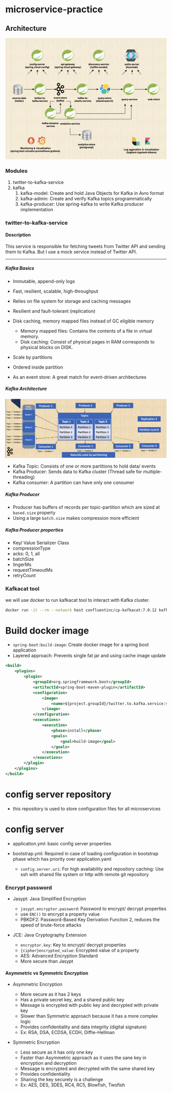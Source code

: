 # microservice-practice

## Architecture
![big_picture.jpg](pic%2Fbig_picture.jpg)

### Modules
1. twitter-to-kafka-service
2. kafka
   1. kafka-model: Create and hold Java Objects for Kafka in Avro format
   2. kafka-admin: Create and verify Kafka topics programmatically
   3. kafka-producer: Use spring-kafka to write Kafka producer implementation


### twitter-to-kafka-service

#### Description
This service is responsible for fetching tweets from Twitter API and sending them to Kafka.
But I use a mock service instead of Twitter API.

---
##### Kafka Basics

- Immutable, append-only logs 
- Fast, resilient, scalable, high-throughput
- Relies on file system for storage and caching messages
- Resilient and fault-tolerant (replication)
- Disk caching, memory mapped files instead of GC eligible memory

  - Memory mapped files: Contains the contents of a file in virtual memory.
  - Disk caching: Consist of physical pages in RAM corresponds to physical blocks on DISK.
- Scale by partitions
- Ordered inside partition
- As an event store: A great match for event-driven architectures

##### Kafka Architecture
![kafka_arch.png](pic%2Fkafka_arch.png)

- Kafka Topic: Consists of one or more partitions to hold data/ events 
- Kafka Producer: Sends data to Kafka cluster (Thread safe for multiple-threading)
- Kafka consumer: A partition can have only one consumer


##### Kafka Producer

- Producer has buffers of records per topic-partition which are sized at `based.size` property
- Using a large `batch.size` makes compression more efficient 

##### Kafka Producer properties

- Key/ Value Serializer Class
- compressionType
- acks: 0, 1, all
- batchSize
- lingerMs
- requestTimeoutMs
- retryCount

### Kafkacat tool

we will use docker to run kafkacat tool to interact with Kafka cluster.

```bash
docker run -it --rm --network host confluentinc/cp-kafkacat:7.0.12 kafkacat -L -b localhost:19092
```

# Build docker image 

- `spring-boot:build-image`: Create docker image for a spring boot application
- Layered approach: Prevents single fat jar and using cache image update

```xml
<build>
    <plugins>
        <plugin>
            <groupId>org.springframework.boot</groupId>
            <artifactId>spring-boot-maven-plugin</artifactId>
            <configuration>
                <image>
                    <name>${project.groupId}/twitter.to.kafka.service:${project.version}</name>
                </image>
            </configuration>
            <executions>
                <execution>
                    <phase>install</phase>
                    <goals>
                        <goal>build-image</goal>
                    </goals>
                </execution>
            </executions>
        </plugin>
    </plugins>
</build>
```

# config server repository
- this repository is used to store configuration files for all microservices

# config server

- application.yml: basic config server properties
- bootstrap.yml: Required in case of loading configuration in bootstrap phase which has priority over application.yaml

    - `config.server.uri`: For high availability and repository caching: Use ssh with shared file system or http with remote git repository

### Encrypt password

- Jasypt: Java Simplified Encryption

    - `jasypt.encryptor.password`: Password to encrypt/ decrypt properties
    - use `ENC()` to encrypt a property value
    - PBKDF2: Password-Based Key Derivation Function 2, reduces the speed of brute-force attacks
- JCE: Java Cryptography Extension
    
    - `encryptor.key`: Key to encrypt/ decrypt properties
    - `{cipher}encrypted_value`: Encrypted value of a property
    - AES: Advanced Encryption Standard
    - More secure than Jasypt

#### Asymmetric vs Symmetric Encryption

- Asymmetric Encryption

    - More secure as it has 2 keys
    - Has a private secret key, and a shared public key
    - Message is encrypted with public key and decrypted with private key
    - Slower than Symmetric approach because it has a more complex logic 
    - Provides confidentiality and data integrity (digital signature)
    - Ex: RSA, DSA, ECDSA, ECDH, Diffie-Hellman
- Symmetric Encryption

    - Less secure as it has only one key
    - Faster than Asymmetric approach as it uses the sane key in encryption and decryption
    - Message is encrypted and decrypted with the same shared key
    - Provides confidentiality
    - Sharing the key securely is a challenge
    - Ex: AES, DES, 3DES, RC4, RC5, Blowfish, Twofish

